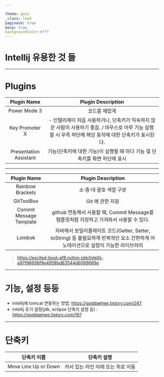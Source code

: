 ```yaml
---

theme: gaia
_class: lead
paginate: true
marp: true
backgroundColor:#fff
---
```


# Intellij 유용한 것 들

---

# Plugins

| Plugin Name | Plugin Description |
|:------------:|:-------------------:| 
| Power Mode 3 | 코드를 재밌게 |
| Key Promoter X | - 인텔리제이 처음 사용하거나, 단축키가 익숙하지 않은 사람이 사용하기 좋음. / 마우스로 아무 기능 실행 할 시 우즉 하단에 해당 동작에 대한 단축키가 표시된다. |
| Presentation Assistant | 기능(단축키에 대한 기능)이 실행될 때 마다 기능 및 단축키를 화면 하단에 표시 |

---

| Plugin Name | Plugin Description |
|:------------:|:-------------------:| 
| Rainbow Brackets | 소·중·대 괄호 색깔 구분 |
| GitToolBox | Git 에 관한 지원 |
| Commit Message Template | github 연동해서 사용할 때, Commit Message를 템플릿처럼 지정하고 가져와서 사용할 수 있다. |
| Lombok | 자바에서 보일러플레이트 코드(Getter, Setter, toString) 등 불필요하게 반복적인 요소 간편하게 어노테이션으로 설정이 가능한 라이브러리 

> https://excited-boot-af8.notion.site/Intellij-a97f96656f9e4958bd63544d6099669e

---

# 기능, 설정 등등
- intellij에 tomcat 연동하는 방법: https://goddaehee.tistory.com/247
- intellij 초기 설정(jdk, eclipse 단축키 설정 등) : https://goddaehee.tistory.com/197

---

# 단축키

| 단축키 이름 | 단축키 설명 |
| --- | --- |
| Move Line Up or Down | 커서 있는 라인 아래 또는 위로 이동